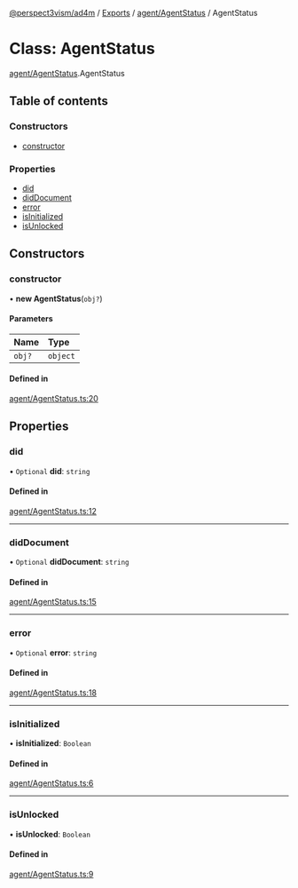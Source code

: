 [@perspect3vism/ad4m](../README.md) / [Exports](../modules.md) / [agent/AgentStatus](../modules/agent_AgentStatus.md) / AgentStatus

# Class: AgentStatus

[agent/AgentStatus](../modules/agent_AgentStatus.md).AgentStatus

## Table of contents

### Constructors

- [constructor](agent_AgentStatus.AgentStatus.md#constructor)

### Properties

- [did](agent_AgentStatus.AgentStatus.md#did)
- [didDocument](agent_AgentStatus.AgentStatus.md#diddocument)
- [error](agent_AgentStatus.AgentStatus.md#error)
- [isInitialized](agent_AgentStatus.AgentStatus.md#isinitialized)
- [isUnlocked](agent_AgentStatus.AgentStatus.md#isunlocked)

## Constructors

### constructor

• **new AgentStatus**(`obj?`)

#### Parameters

| Name | Type |
| :------ | :------ |
| `obj?` | `object` |

#### Defined in

[agent/AgentStatus.ts:20](https://github.com/perspect3vism/ad4m-executor/blob/5a19b63d/core/src/agent/AgentStatus.ts#L20)

## Properties

### did

• `Optional` **did**: `string`

#### Defined in

[agent/AgentStatus.ts:12](https://github.com/perspect3vism/ad4m-executor/blob/5a19b63d/core/src/agent/AgentStatus.ts#L12)

___

### didDocument

• `Optional` **didDocument**: `string`

#### Defined in

[agent/AgentStatus.ts:15](https://github.com/perspect3vism/ad4m-executor/blob/5a19b63d/core/src/agent/AgentStatus.ts#L15)

___

### error

• `Optional` **error**: `string`

#### Defined in

[agent/AgentStatus.ts:18](https://github.com/perspect3vism/ad4m-executor/blob/5a19b63d/core/src/agent/AgentStatus.ts#L18)

___

### isInitialized

• **isInitialized**: `Boolean`

#### Defined in

[agent/AgentStatus.ts:6](https://github.com/perspect3vism/ad4m-executor/blob/5a19b63d/core/src/agent/AgentStatus.ts#L6)

___

### isUnlocked

• **isUnlocked**: `Boolean`

#### Defined in

[agent/AgentStatus.ts:9](https://github.com/perspect3vism/ad4m-executor/blob/5a19b63d/core/src/agent/AgentStatus.ts#L9)
